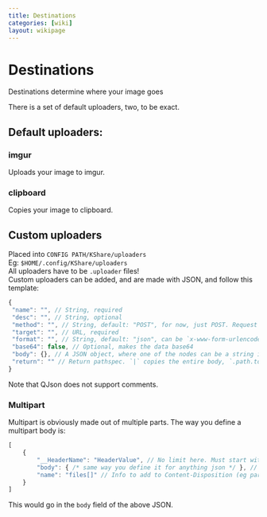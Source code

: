 ```yaml
---
title: Destinations
categories: [wiki]
layout: wikipage
---
```

# Destinations
Destinations determine where your image goes

There is a set of default uploaders, two, to be exact.
## Default uploaders:
### imgur
Uploads your image to imgur.
### clipboard
Copies your image to clipboard.

## Custom uploaders
Placed into `CONFIG PATH/KShare/uploaders`  
Eg: `$HOME/.config/KShare/uploaders`  
All uploaders have to be `.uploader` files!  
Custom uploaders can be added, and are made with JSON, and follow this template:
```js
{
 "name": "", // String, required
 "desc": "", // String, optional
 "method": "", // String, default: "POST", for now, just POST. Request more if you need them
 "target": "", // URL, required
 "format": "", // String, default: "json", can be `x-www-form-urlencoded` or `json` or `multipart-form-data`. Setting to `PLAIN` will make the body ignored and only the image sent.
 "base64": false, // Optional, makes the data base64
 "body": {}, // A JSON object, where one of the nodes can be a string in the format `/ANYTHING/`. In `ANYTHING`, `%contenttype` is replaced with the image type and `%imagedata` is replaced with the image encoded with `imageformat`. Unless you use multipart, see below
 "return": "" // Return pathspec. `|` copies the entire body, `.path.to.node` copies the value of the node. The dot IS IMPORTANT. Without it, nothing happens. If one of the nodes is not a string, the string is copied, if one is an object, recursion continues, if one is null, nothing is copied, otherwise the node is JSON stringified. Only supports JSON for now. 
}
```
Note that QJson does not support comments.
### Multipart
Multipart is obviously made out of multiple parts. The way you define a multipart body is:
```js
[
    {
        "__HeaderName": "HeaderValue", // No limit here. Must start with __, which is removed later.
        "body": { /* same way you define it for anything json */ }, // Can be string. Strings matching `/.../` are processed same way as in a json field.
        "name": "files[]" // Info to add to Content-Disposition (eg part name, filename, ...)
    }
]
```
This would go in the `body` field of the above JSON.
